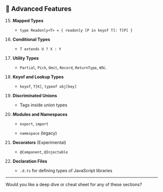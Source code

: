 
## 🧠 **Advanced Features**

15. **Mapped Types**
    
    - `type Readonly<T> = { readonly [P in keyof T]: T[P] }`
        
16. **Conditional Types**
    
    - `T extends U ? X : Y`
        
17. **Utility Types**
    
    - `Partial`, `Pick`, `Omit`, `Record`, `ReturnType`, etc.
        
18. **Keyof and Lookup Types**
    
    - `keyof`, `T[K]`, `typeof obj[key]`
        
19. **Discriminated Unions**
    
    - Tags inside union types
        
20. **Modules and Namespaces**
    
    - `export`, `import`
        
    - `namespace` (legacy)
        
21. **Decorators** (Experimental)
    
    - `@Component`, `@Injectable`
        
22. **Declaration Files**
    
    - `.d.ts` for defining types of JavaScript libraries
        

---

Would you like a deep dive or cheat sheet for any of these sections?